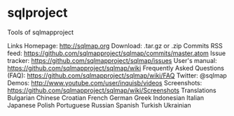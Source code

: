 # sqlproject
Tools of sqlmapproject

Links
Homepage: http://sqlmap.org
Download: .tar.gz or .zip
Commits RSS feed: https://github.com/sqlmapproject/sqlmap/commits/master.atom
Issue tracker: https://github.com/sqlmapproject/sqlmap/issues
User's manual: https://github.com/sqlmapproject/sqlmap/wiki
Frequently Asked Questions (FAQ): https://github.com/sqlmapproject/sqlmap/wiki/FAQ
Twitter: @sqlmap
Demos: http://www.youtube.com/user/inquisb/videos
Screenshots: https://github.com/sqlmapproject/sqlmap/wiki/Screenshots
Translations
Bulgarian
Chinese
Croatian
French
German
Greek
Indonesian
Italian
Japanese
Polish
Portuguese
Russian
Spanish
Turkish
Ukrainian

